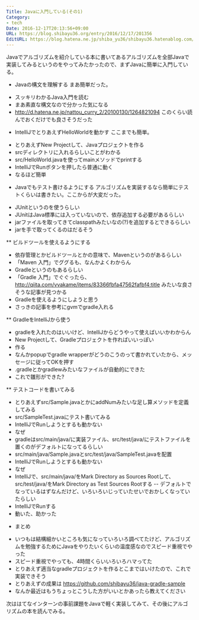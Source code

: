 ```yaml
---
Title: Javaに入門している(その1)
Category:
- tech
Date: 2016-12-17T20:13:56+09:00
URL: https://blog.shibayu36.org/entry/2016/12/17/201356
EditURL: https://blog.hatena.ne.jp/shiba_yu36/shibayu36.hatenablog.com/atom/entry/10328749687199518187
---
```


Javaでアルゴリズムを紹介している本に書いてあるアルゴリズムを全部Javaで実装してみるというのをやってみたかったので、まずJavaに簡単に入門している。

* Javaの構文を理解する
まあ簡単だった。

- スッキリわかるJava入門を読む
- まあ素直な構文なので分かった気になる
- http://d.hatena.ne.jp/nattou_curry_2/20100130/1264821094 このくらい読んでおくだけでも良さそうだった

* IntelliJでとりあえずHelloWorldを動かす
ここまでも簡単。

- とりあえずNew Projectして、Javaプロジェクトを作る
- srcディレクトリに入れるらしいことがわかる
- src/HelloWorld.javaを使ってmainメソッドでprintする
- IntelliJでRunボタンを押したら普通に動く
- なるほど簡単

* Javaでもテスト書けるようにする
アルゴリズムを実装するなら簡単にテストくらいは書きたい。ここからが大変だった。

- JUnitというのを使うらしい
- JUnitはJava標準には入っていないので、依存追加する必要があるらしい
- jarファイルを取ってきてclasspathみたいなの(?)を追加するとできるらしい
- jarを手で取ってくるのはだるそう

** ビルドツールを使えるようにする
- 依存管理とかビルドツールとかの意味で、Mavenというのがあるらしい
- 「Maven 入門」でググるも、なんかよくわからん
- Gradleというのもあるらしい
- 「Gradle 入門」でぐぐったら、 http://qiita.com/vvakame/items/83366fbfa47562fafbf4:title みたいな良さそうな記事が見つかる
- Gradleを使えるようにしようと思う
- さっきの記事を参考にgvmでgradle入れる

** GradleをIntelliJから使う
- gradleを入れたのはいいけど、IntelliJからどうやって使えばいいかわからん
- New Projectして、Gradleプロジェクトを作ればいいっぽい
- 作る
- なんかpopupでgradle wrapperがどうのこうのって書かれていたから、メッセージに従ってOKを押す
- .gradleとかgradlewみたいなファイルが自動的にできた
- これで雛形ができた?

** テストコードを書いてみる
- とりあえずsrc/Sample.javaとかにaddNumみたいな足し算メソッドを定義してみる
- src/SampleTest.javaにテスト書いてみる
- IntelliJでRunしようとするも動かない
- なぜ
- gradleはsrc/main/java/に実装ファイル、src/test/java/にテストファイルを置くのがデフォルトになってるらしい
- src/main/java/Sample.javaとsrc/test/java/SampleTest.javaを配置
- IntelliJでRunしようとするも動かない
- なぜ
- IntelliJで、src/main/java/をMark Directory as Sources Rootして、src/test/java/をMark Directory as Test Sources Rootする
-- デフォルトでなっているはずなんだけど、いろいろいじっていたせいでおかしくなっていたらしい
- IntelliJでRunする
- 動いた、助かった

* まとめ
- いつもは結構細かいところも気になっていろいろ調べてたけど、アルゴリズムを勉強するためにJavaをやりたいくらいの温度感なのでスピード重視でやった
- スピード重視でやっても、4時間くらいいろいろハマってた
- とりあえず適当なgradleプロジェクトを作るとこまではいけたので、これで実装できそう
- とりあえずの成果は https://github.com/shibayu36/java-gradle-sample
- なんか最近はもうちょっとこうした方がいいとかあったら教えてください

次ははてなインターンの事前課題をJavaで軽く実装してみて、その後にアルゴリズムの本を読んでみる。
